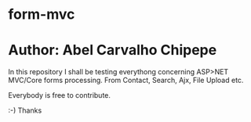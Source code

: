 # form-mvc
# Author: Abel Carvalho Chipepe

In this repository I shall be testing everythong concerning ASP>NET MVC/Core forms processing. From Contact, Search, Ajx, File Upload etc. 

Everybody is free to contribute.

:-) Thanks 

